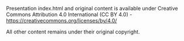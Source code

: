 Presentation index.html and original content is available under Creative Commons 
Attribution 4.0 International (CC BY 4.0) - https://creativecommons.org/licenses/by/4.0/

All other content remains under their original copyright.
